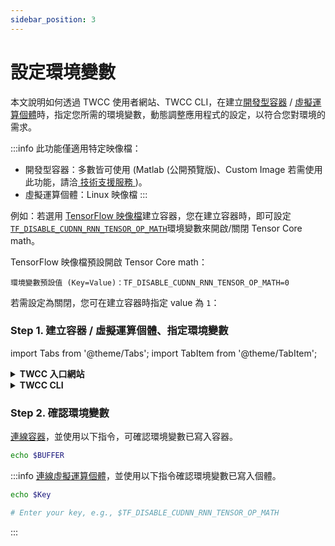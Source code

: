 ```yaml
---
sidebar_position: 3
---
```


# 設定環境變數
本文說明如何透過 TWCC 使用者網站、TWCC CLI，在建立[<ins>開發型容器</ins>](https://man.twcc.ai/@twccdocs/guide-ccs-create-zh) / [<ins>虛擬運算個體</ins>](https://man.twcc.ai/@twccdocs/guide-vcs-create-zh)時，指定您所需的環境變數，動態調整應用程式的設定，以符合您對環境的需求。

:::info
此功能僅適用特定映像檔：
- 開發型容器：多數皆可使用 (Matlab (公開預覽版)、Custom Image 若需使用此功能，請洽<ins> <a href = "mailto:isupport@twcc.ai">技術支援服務</a> </ins>)。
- 虛擬運算個體：Linux 映像檔
:::


例如：若選用 [TensorFlow 映像檔](https://man.twcc.ai/@twccdocs/ccs-concept-image-main-zh/%2F%40twccdocs%2Fccs-concept-image-tensorflow-zh)建立容器，您在建立容器時，即可設定 [`TF_DISABLE_CUDNN_RNN_TENSOR_OP_MATH`](https://docs.nvidia.com/deeplearning/frameworks/tensorflow-user-guide/index.html#tf_disable_cudnn_rnn_tensor_op_math)環境變數來開啟/關閉 Tensor Core math。


TensorFlow 映像檔預設開啟 Tensor Core math：

```
環境變數預設值 (Key=Value)：TF_DISABLE_CUDNN_RNN_TENSOR_OP_MATH=0
```

若需設定為關閉，您可在建立容器時指定 value 為 `1`：

### Step 1. 建立容器 / 虛擬運算個體、指定環境變數

import Tabs from '@theme/Tabs';
import TabItem from '@theme/TabItem';

<details class="docspoiler">

<summary><b>TWCC 入口網站</b></summary>


:::info
以下以開發型容器為範例，虛擬運算個體也是相同的設定方式，在[<ins>建立個體</ins>](https://man.twcc.ai/@twccdocs/guide-vcs-create-zh)時指定環境變數。
:::





在 [<ins>建立容器</ins>](https://man.twcc.ai/@twccdocs/guide-ccs-create-zh) 時，在「**環境變數**」頁指定環境變數，並建立容器，即部署完成。

![](https://cos.twcc.ai/SYS-MANUAL/uploads/upload_c1248dbb9deb8a4b57a4f8c8eddb5c36.png)

:::info
環境變數 Key 與 Value，設定格式如下 (JSON)，可一次設定多筆變數：

```
    {
    "Key1":"Value-a",
    "Key2":"Value-b",
    "Key3":100
    }
```

:::

</details>


<!-- Space -->

<div style={{height:8+'px'}}></div>

<!-- 2. start -->

<details class="docspoiler">

<summary><b>TWCC CLI</b></summary>


```
twccli mk ccs -envk TF_DISABLE_CUDNN_RNN_TENSOR_OP_MATH -envv 1  
```

</details>


### Step 2. 確認環境變數

[連線容器](https://man.twcc.ai/@twccdocs/guide-ccs-connect-zh)，並使用以下指令，可確認環境變數已寫入容器。

```bash
echo $BUFFER
```

:::info
[<ins>連線虛擬運算個體</ins>](https://man.twcc.ai/@twccdocs/doc-vcs-main-zh/https%3A%2F%2Fman.twcc.ai%2F%40twccdocs%2Fvcs-guide-connect-to-linux-from-windows-zh)，並使用以下指令確認環境變數已寫入個體。

<div></div>

```bash
echo $Key

# Enter your key, e.g., $TF_DISABLE_CUDNN_RNN_TENSOR_OP_MATH
```

:::